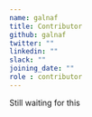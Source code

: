 ```yaml
---
name: galnaf
title: Contributor
github: galnaf
twitter: ""
linkedin: ""
slack: ""
joining_date: ""
role : contributor
---
```


Still waiting for this
